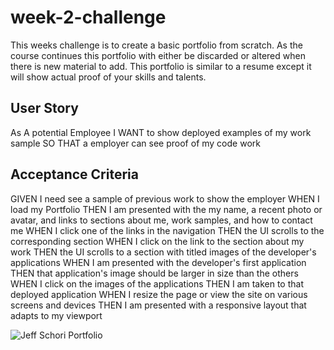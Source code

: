 # week-2-challenge
This weeks challenge is to create a basic portfolio from scratch.
As the course continues this portfolio with either be discarded or altered when there is new material to add.
This portfolio is similar to a resume except it will show actual proof of your skills and talents.

## User Story
As A potential Employee
I WANT to show deployed examples of my work sample
SO THAT a employer can see proof of my code work

## Acceptance Criteria
GIVEN I need see a sample of previous work to show the employer
WHEN I load my Portfolio
THEN I am presented with the my name, a recent photo or avatar, and links to sections about me, work samples, and how to contact me
WHEN I click one of the links in the navigation
THEN the UI scrolls to the corresponding section
WHEN I click on the link to the section about my work
THEN the UI scrolls to a section with titled images of the developer's applications
WHEN I am presented with the developer's first application
THEN that application's image should be larger in size than the others
WHEN I click on the images of the applications
THEN I am taken to that deployed application
WHEN I resize the page or view the site on various screens and devices
THEN I am presented with a responsive layout that adapts to my viewport

![Jeff Schori Portfolio](https://github.com/schorij23/week-2-challenge/assets/5600528/c8e36dda-31f2-4097-bbdd-2dcada5d7423)
